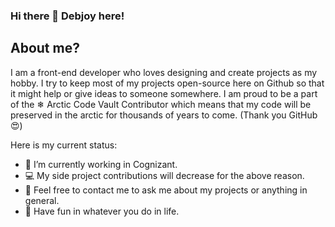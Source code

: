 ### Hi there 👋 Debjoy here! 

## About me?

I am a front-end developer who loves designing and create projects as my hobby. I try to keep most of my projects open-source here on Github so that it might help or give ideas to someone somewhere. I am proud to be a part of the ❄ Arctic Code Vault Contributor which means that my code will be preserved in the arctic for thousands of years to come. (Thank you GitHub 😍)

Here is my current status:

- 💼 I’m currently working in Cognizant.
- 💻 My side project contributions will decrease for the above reason.
- 💬 Feel free to contact me to ask me about my projects or anything in general.
- 🎉 Have fun in whatever you do in life.


